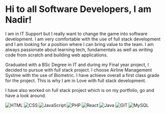 # Hi to all Software Developers, I am Nadir! 
<p>I am in IT Support but I really want to change the game into software development. I am very comfortable with the use of full stack development and I am looking for a position where I can bring value to the team. I am always passionate about learning tech, fundamentals as well as writing code from scratch and building web applications.</p>
<p>Graduated with a BSc Degree in IT and during my Final year project, I decided to pursue with full stack project. I choose Airline Management Systme with the use of Biometric. I have achieve overall a first class grade for the project. This is why I am in Love with full stack development.</p><p>I have also worked on full stack project which is on my portfolio, go and have a look around.</p>
<img align="left" alt="HTML" src="https://img.shields.io/badge/html5-%23E34F26.svg?style=for-the-badge&logo=html5&logoColor=white"/>
<img align="left" alt="CSS" src="https://img.shields.io/badge/css3-%231572B6.svg?style=for-the-badge&logo=css3&logoColor=white"/>
<img align="left" alt="JavaScript" src="https://img.shields.io/badge/javascript-%23323330.svg?style=for-the-badge&logo=javascript&logoColor=%23F7DF1E"/>
<img align="left" alt="PHP" src="https://img.shields.io/badge/php-%23777BB4.svg?style=for-the-badge&logo=php&logoColor=white"/>
<img align="left" alt="React" src="https://img.shields.io/badge/react-%2320232a.svg?style=for-the-badge&logo=react&logoColor=%2361DAFB"/>
<img align="left" alt="Java" src="https://img.shields.io/badge/java-%23ED8B00.svg?style=for-the-badge&logo=openjdk&logoColor=white"/>
<img align="left" alt="GIT" src="https://img.shields.io/badge/git-%23F05033.svg?style=for-the-badge&logo=git&logoColor=white"/>
<img align="left" alt="MySQL" src="https://img.shields.io/badge/mysql-%2300f.svg?style=for-the-badge&logo=mysql&logoColor=white"/>
